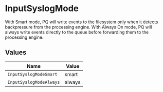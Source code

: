 # InputSyslogMode

With Smart mode, PQ will write events to the filesystem only when it detects backpressure from the processing engine. With Always On mode, PQ will always write events directly to the queue before forwarding them to the processing engine.


## Values

| Name                    | Value                   |
| ----------------------- | ----------------------- |
| `InputSyslogModeSmart`  | smart                   |
| `InputSyslogModeAlways` | always                  |